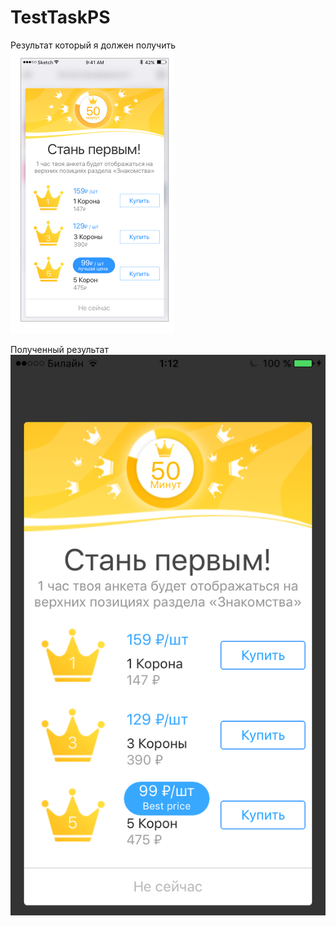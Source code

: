# TestTaskPS

Результат который я должен получить
![alt text](https://raw.githubusercontent.com/CoBug92/TestTaskPS/master/images/Task.png)


Полученный результат
![alt text](https://raw.githubusercontent.com/CoBug92/TestTaskPS/master/images/Result.PNG)
